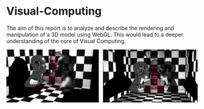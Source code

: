 # Visual-Computing

The aim of this report is to analyze and describe the rendering and manipulation of a 3D model using WebGL. This would lead to a deeper understanding of the core of Visual Computing.

![alt text](https://github.com/mostwantedd/Visual-Computing/blob/main/Screenshot%20from%202021-10-01%2000-52-47.png?raw=true)
